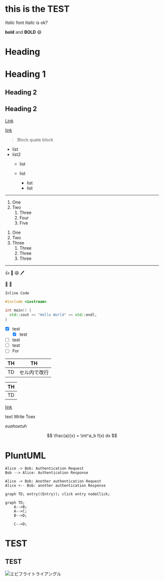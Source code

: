 # this is the TEST

_Italic_ font _Italic_ is ok?

**bold** and **BOLD**
:smile:

# Heading

# Heading 1

## Heading 2

## Heading 2

[Link](this)

[link][1]

> Block quate
> block

- list
- list2
  - list

  - list
    - list
    - list

---

1. One
1. Two
    1. Three
    1. Four
    1. Five

1) One
2) Two
3) Three
    1) Three
    1) Three
    1) Three

---

:+1: :anger: :smile: :pen:

:angel: :thinking:

`Inline Code`

```cpp
#include <iostream>

int main() {
  std::cout << "Hello World" << std::endl;
}
```

- [x] test
  - [x] test
- [ ] test
- [ ] test
- [ ] For

| TH  | TH               |
| --- | ---------------- |
| TD  | セル内で改行 |

| TH  |
| --- |
| TD  |


[link](#Heading)

[1]: http

text Write Toex

<em>euahoetuh</em>

$$
\frac{a}{x} = \int^a_b f(x) dx
$$

# PluntUML

```plantuml Start
Alice -> Bob: Authentication Request
Bob --> Alice: Authentication Response

Alice -> Bob: Another authentication Request
Alice <-- Bob: another authentication Response
```

```mermaid
graph TD; entry((Entry)); click entry nodeClick;

```

```mermaid
graph TD;
    A-->B;
    A-->C;
    B-->D;

    C-->D;

```

TEST
====

TEST
----

![エビフライトライアングル](http://i.imgur.com/Jjwsc.jpg "サンプル")


